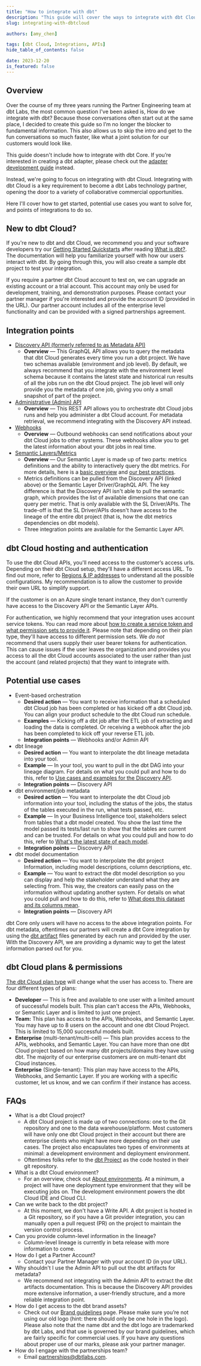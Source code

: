 ```yaml
---
title: "How to integrate with dbt"
description: "This guide will cover the ways to integrate with dbt Cloud"
slug: integrating-with-dbtcloud

authors: [amy_chen]

tags: [dbt Cloud, Integrations, APIs]
hide_table_of_contents: false

date: 2023-12-20
is_featured: false
---
```

## Overview

Over the course of my three years running the Partner Engineering team at dbt Labs, the most common question I've been asked is, How do we integrate with dbt? Because those conversations often start out at the same place, I decided to create this guide so I’m no longer the blocker to fundamental information. This also allows us to skip the intro and get to the fun conversations so much faster, like what a joint solution for our customers would look like. 

This guide doesn't include how to integrate with dbt Core. If you’re interested in creating a dbt adapter, please check out the [adapter development guide](/guides/dbt-ecosystem/adapter-development/1-what-are-adapters) instead.

Instead, we're going to focus on integrating with dbt Cloud. Integrating with dbt Cloud is a key requirement to become a dbt Labs technology partner, opening the door to a variety of collaborative commercial opportunities. 

Here I'll cover how to get started, potential use cases you want to solve for, and points of integrations to do so.

## New to dbt Cloud?

If you're new to dbt and dbt Cloud, we recommend you and your software developers try our [Getting Started Quickstarts](/guides) after reading [What is dbt?](/docs/introduction). The documentation will help you familiarize yourself with how our users interact with dbt. By going through this, you will also create a sample dbt project to test your integration.

If you require a partner dbt Cloud account to test on, we can upgrade an existing account or a trial account. This account may only be used for development, training, and demonstration purposes. Please contact your partner manager if you're interested and provide the account ID (provided in the URL). Our partner account includes all of the enterprise level functionality and can be provided with a signed partnerships agreement.

## Integration points

- [Discovery API (formerly referred to as Metadata API)](/docs/dbt-cloud-apis/discovery-api)
    - **Overview** &mdash; This GraphQL API allows you to query the metadata that dbt Cloud generates every time you run a dbt project. We have two schemas available (environment and job level). By default, we always recommend that you integrate with the environment level schema because it contains the latest state and historical run results of all the jobs run on the dbt Cloud project. The job level will only provide you the metadata of one job, giving you only a small snapshot of part of the project.
- [Administrative (Admin) API](/docs/dbt-cloud-apis/admin-cloud-api)
    - **Overview** &mdash; This REST API allows you to orchestrate dbt Cloud jobs runs and help you administer a dbt Cloud account. For metadata retrieval, we recommend integrating with the Discovery API instead.
- [Webhooks](/docs/deploy/webhooks)
    - **Overview** &mdash; Outbound webhooks can send notifications about your dbt Cloud jobs to other systems. These webhooks allow you to get the latest information about your dbt jobs in real time.
- [Semantic Layers/Metrics](/docs/dbt-cloud-apis/sl-api-overview)
    - **Overview** &mdash;  Our Semantic Layer is made up of two parts: metrics definitions and the ability to interactively query the dbt metrics. For more details, here is a [basic overview](/docs/use-dbt-semantic-layer/dbt-sl) and [our best practices](/guides/dbt-ecosystem/sl-partner-integration-guide).
    - Metrics definitions can be pulled from the Discovery API (linked above) or the Semantic Layer Driver/GraphQL API. The key difference is that the Discovery API isn't able to pull the semantic graph, which provides the list of available dimensions that one can query per metric. That is only available with the SL Driver/APIs. The trade-off is that the SL Driver/APIs doesn't have access to the lineage of the entire dbt project (that is, how the dbt metrics dependencies on dbt models).
    - Three integration points are available for the Semantic Layer API.

## dbt Cloud hosting and authentication

To use the dbt Cloud APIs, you'll need access to the customer’s access urls. Depending on their dbt Cloud setup, they'll have a different access URL. To find out more, refer to [Regions & IP addresses](/docs/cloud/about-cloud/regions-ip-addresses) to understand all the possible configurations. My recommendation is to allow the customer to provide their own URL to simplify support. 

If the customer is on an Azure single tenant instance, they don't currently have access to the Discovery API or the Semantic Layer APIs. 

For authentication, we highly recommend that your integration uses account service tokens. You can read more about [how to create a service token and what permission sets to provide it](/docs/dbt-cloud-apis/service-tokens). Please note that depending on their plan type, they'll have access to different permission sets. We _do not_ recommend that users supply their user bearer tokens for authentication. This can cause issues if the user leaves the organization and provides you access to all the dbt Cloud accounts associated to the user rather than just the account (and related projects) that they want to integrate with. 

## Potential use cases

- Event-based orchestration
    - **Desired action** &mdash; You want to receive information that a scheduled dbt Cloud job has been completed or has kicked off a dbt Cloud job. You can align your product schedule to the dbt Cloud run schedule.
    - **Examples** &mdash; Kicking off a dbt job after the ETL job of extracting and loading the data is completed. Or receiving a webhook after the job has been completed to kick off your reverse ETL job.
    - **Integration points** &mdash; Webhooks and/or Admin API
- dbt lineage
    - **Desired action** &mdash; You want to interpolate the dbt lineage metadata into your tool.
    - **Example** &mdash; In your tool, you want to pull in the dbt DAG into your lineage diagram. For details on what you could pull and how to do this, refer to [Use cases and examples for the Discovery API](/docs/dbt-cloud-apis/discovery-use-cases-and-examples).
    - **Integration points** &mdash; Discovery API
- dbt environment/job metadata
    - **Desired action** &mdash; You want to interpolate the dbt Cloud job information into your tool, including the status of the jobs, the status of the tables executed in the run, what tests passed, etc.
    - **Example** &mdash; In your Business Intelligence tool, stakeholders select from tables that a dbt model created. You show the last time the model passed its tests/last run to show that the tables are current and can be trusted. For details on what you could pull and how to do this, refer to [What's the latest state of each model](/docs/dbt-cloud-apis/discovery-use-cases-and-examples#whats-the-latest-state-of-each-model).
    - **Integration points** &mdash; Discovery API
- dbt model documentation
    - **Desired action** &mdash; You want to interpolate the dbt project Information, including model descriptions, column descriptions, etc.
    - **Example** &mdash; You want to extract the dbt model description so you can display and help the stakeholder understand what they are selecting from. This way, the creators can easily pass on the information without updating another system. For details on what you could pull and how to do this, refer to [What does this dataset and its columns mean](/docs/dbt-cloud-apis/discovery-use-cases-and-examples#what-does-this-dataset-and-its-columns-mean).
    - **Integration points** &mdash; Discovery API

dbt Core only users will have no access to the above integration points. For dbt metadata, oftentimes our partners will create a dbt Core integration by using the [dbt artifact](https://www.getdbt.com/product/semantic-layer/) files generated by each run and provided by the user. With the Discovery API, we are providing a dynamic way to get the latest information parsed out for you.

## dbt Cloud plans & permissions

[The dbt Cloud plan type](https://www.getdbt.com/pricing) will change what the user has access to. There are four different types of plans:

- **Developer** &mdash; This is free and available to one user with a limited amount of successful models built. This plan can't access the APIs, Webhooks, or Semantic Layer and is limited to just one project.
- **Team:** This plan has access to the APIs, Webhooks, and Semantic Layer. You may have up to 8 users on the account and one dbt Cloud Project. This is limited to 15,000 successful models built.
- **Enterprise** (multi-tenant/multi-cell) &mdash; This plan provides access to the APIs, webhooks, and Semantic Layer. You can have more than one dbt Cloud project based on how many dbt projects/domains they have using dbt. The majority of our enterprise customers are on multi-tenant dbt Cloud instances.
- **Enterprise** (Single-tenant): This plan may have access to the APIs, Webhooks, and Semantic Layer. If you are working with a specific customer, let us know, and we can confirm if their instance has access.

## FAQs

- What is a dbt Cloud project?
    - A dbt Cloud project is made up of two connections: one to the Git repository and one to the data warehouse/platform. Most customers will have only one dbt Cloud project in their account but there are enterprise clients who might have more depending on their use cases. The project also encapsulates two types of environments at minimal: a development environment and deployment environment.
    - Oftentimes folks refer to the [dbt Project](https://docs.getdbt.com/docs/build/projects) as the code hosted in their git repository.
- What is a dbt Cloud environment?
    - For an overview, check out [About environments](https://docs.getdbt.com/docs/environments-in-dbt). At a minimum, a project will have one deployment type environment that they will be executing jobs on. The development environment powers the dbt Cloud IDE and Cloud CLI.
- Can we write back to the dbt project?
    - At this moment, we don't have a Write API. A dbt project is hosted in a Git repository, so if you have a Git provider integration, you can manually open a pull request (PR) on the project to maintain the version control process.
- Can you provide column-level information in the lineage?
    - Column-level lineage is currently in beta release with more information to come.
- How do I get a Partner Account?
    - Contact your Partner Manager with your account ID (in your URL).
- Why shouldn't I use the Admin API to pull out the dbt artifacts for metadata?
    - We recommend not integrating with the Admin API to extract the dbt artifacts documentation. This is because the Discovery API provides more extensive information, a user-friendly structure, and a more reliable integration point.
- How do I get access to the dbt brand assets?
    - Check out our [Brand guidelines](https://www.getdbt.com/brand-guidelines/) page. Please make sure you’re not using our old logo (hint: there should only be one hole in the logo). Please also note that the name dbt and the dbt logo are trademarked by dbt Labs, and that use is governed by our brand guidelines, which are fairly specific for commercial uses. If you have any questions about proper use of our marks, please ask your partner manager.
- How do I engage with the partnerships team?
    - Email partnerships@dbtlabs.com.